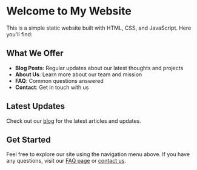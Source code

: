 # Welcome to My Website

This is a simple static website built with HTML, CSS, and JavaScript. Here you'll find:

## What We Offer

- **Blog Posts**: Regular updates about our latest thoughts and projects
- **About Us**: Learn more about our team and mission
- **FAQ**: Common questions answered
- **Contact**: Get in touch with us

## Latest Updates

Check out our [blog](/blog.html) for the latest articles and updates.

## Get Started

Feel free to explore our site using the navigation menu above. If you have any questions, visit our [FAQ page](/faq.html) or [contact us](/contact.html). 